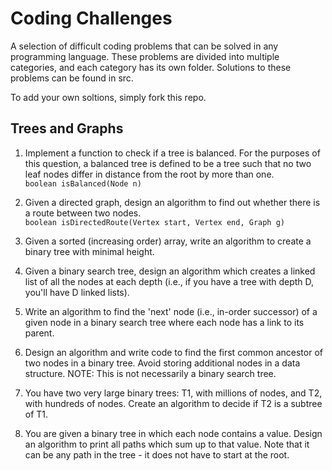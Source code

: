 Coding Challenges
=========
A selection of difficult coding problems that can be solved in any programming language. These problems are divided into multiple categories, and each category has its own folder. Solutions to these problems can be found in src.

To add your own soltions, simply fork this repo.

## Trees and Graphs
1. Implement a function to check if a tree is balanced. For the purposes of this question,
a balanced tree is defined to be a tree such that no two leaf nodes differ in distance
from the root by more than one.  
```boolean isBalanced(Node n)```

2. Given a directed graph, design an algorithm to find out whether there is a route
between two nodes.  
```boolean isDirectedRoute(Vertex start, Vertex end, Graph g)```

3. Given a sorted (increasing order) array, write an algorithm to create a binary tree with
minimal height.

4. Given a binary search tree, design an algorithm which creates a linked list of all the
nodes at each depth (i.e., if you have a tree with depth D, you'll have D linked lists).

5. Write an algorithm to find the 'next' node (i.e., in-order successor) of a given node in
a binary search tree where each node has a link to its parent.

6. Design an algorithm and write code to find the first common ancestor of two nodes
in a binary tree. Avoid storing additional nodes in a data structure. NOTE: This is not
necessarily a binary search tree.

7. You have two very large binary trees: T1, with millions of nodes, and T2, with hundreds
of nodes. Create an algorithm to decide if T2 is a subtree of T1.

8. You are given a binary tree in which each node contains a value. Design an algorithm
to print all paths which sum up to that value. Note that it can be any path in the tree -
it does not have to start at the root.
